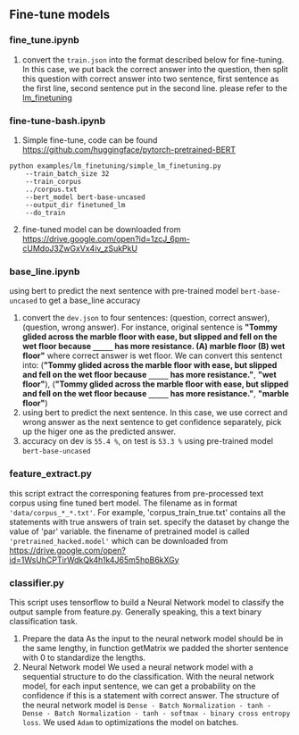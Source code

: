 ## Fine-tune models
### fine\_tune.ipynb
1. convert the `train.json` into the format described below for fine-tuning. In this case, we put back the correct answer into the question, then split this question with correct answer into two sentence, first sentence as the first line, second sentence put in the second line. please refer to the [lm_finetuning](https://github.com/huggingface/pytorch-pretrained-BERT/tree/master/examples/lm_finetuning)

### fine-tune-bash.ipynb
1. Simple fine-tune, code can be found https://github.com/huggingface/pytorch-pretrained-BERT
```
python examples/lm_finetuning/simple_lm_finetuning.py 
    --train_batch_size 32 
    --train_corpus 
    ../corpus.txt 
    --bert_model bert-base-uncased 
    --output_dir finetuned_lm 
    --do_train 
```
2. fine-tuned model can be downloaded from https://drive.google.com/open?id=1zcJ_6pm-cUMdoJ3ZwGxVx4iv_zSukPkU

### base_line.ipynb
using bert to predict the next sentence with pre-trained model `bert-base-uncased` to get a base_line accuracy
1. convert the `dev.json` to four sentences: (question, correct answer), (question, wrong answer). 
For instance, original sentence is **"Tommy glided across the marble floor with ease, but slipped and fell on the wet floor because `_____` has more resistance. (A) marble floor (B) wet floor"** where correct answer is wet floor. We can convert this sentenct into: (**"Tommy glided across the marble floor with ease, but slipped and fell on the wet floor because `_____` has more resistance."**, **"wet floor"**), (**"Tommy glided across the marble floor with ease, but slipped and fell on the wet floor because `_____` has more resistance."**, **"marble floor"**)
2. using bert to predict the next sentence. In this case, we use correct and wrong answer as the next sentence to get confidence separately, pick up the higer one as the predicted answer.
3. accuracy on dev is `55.4 %`, on test is `53.3 %` using pre-trained model `bert-base-uncased`

### feature_extract.py
this script extract the corresponing features from pre-processed text corpus using fine tuned bert model. The filename as in format `'data/corpus_*_*.txt'`. For example, 'corpus_train_true.txt' contains all the statements with true answers of train set. specify the dataset by change the value of 'par' variable.  the finename of pretrained model is called `'pretrained_hacked.model'` which can be downloaded from https://drive.google.com/open?id=1WsUhCPTirWdkQk4h1k4J65m5hpB6kXGy

### classifier.py
This script uses tensorflow to build a Neural Network model to classify the output sample from feature.py. Generally speaking, this a text binary classification task.
1. Prepare the data
As the input to the neural network model should be in the same lengthy, in function getMatrix we padded the shorter sentence with 0 to standardize the lengths.
2. Neural Network model
We used a neural network model with a sequential structure to do the classification. With the neural network model, for each input sentence, we can get a probability on the confidence if this is a statement with correct answer. The structure of the neural network model is `Dense - Batch Normalization - tanh - Dense - Batch Normalization - tanh - softmax - binary cross entropy loss`. We used `Adam` to optimizations the model on batches.
